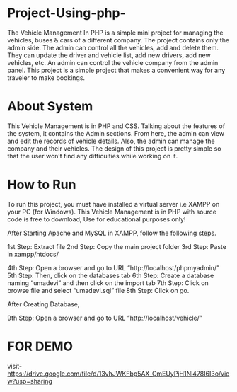# Project-Using-php-
The Vehicle Management In PHP is a simple mini project for managing the vehicles, buses & cars of a different company. The project contains only the admin side. The admin can control all the vehicles, add and delete them. They can update the driver and vehicle list, add new drivers, add new vehicles, etc. An admin can control the vehicle company from the admin panel. This project is a simple project that makes a convenient way for any traveler to make bookings.

# About System
This Vehicle Management is in PHP and CSS. Talking about the features of the system, it contains the Admin sections. From here, the admin can view and edit the records of vehicle details. Also, the admin can manage the company and their vehicles. The design of this project is pretty simple so that the user won’t find any difficulties while working on it.

# How to Run
To run this project, you must have installed a virtual server i.e XAMPP on your PC (for Windows). This Vehicle Management is in PHP with source code is free to download, Use for educational purposes only!

After Starting Apache and MySQL in XAMPP, follow the following steps.

1st Step: Extract file
2nd Step: Copy the main project folder
3rd Step: Paste in xampp/htdocs/

4th Step: Open a browser and go to URL “http://localhost/phpmyadmin/”
5th Step: Then, click on the databases tab
6th Step: Create a database naming “umadevi” and then click on the import tab
7th Step: Click on browse file and select “umadevi.sql” file
8th Step: Click on go.

After Creating Database,

9th Step: Open a browser and go to URL “http://localhost/vehicle/”


# FOR DEMO

visit-https://drive.google.com/file/d/13vhJWKFbp5AX_CmEUyPjH1Nl478I6I3o/view?usp=sharing
